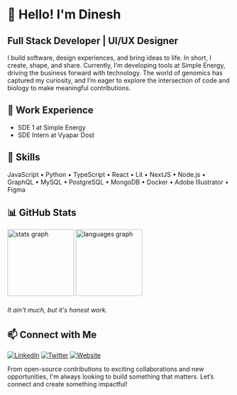 # 👋 Hello! I'm Dinesh

## Full Stack Developer | UI/UX Designer

I build software, design experiences, and bring ideas to life. In short, I create, shape, and share. Currently, I’m developing tools at Simple Energy, driving the business forward with technology. The world of genomics has captured my curiosity, and I’m eager to explore the intersection of code and biology to make meaningful contributions.  



## 💼 Work Experience
- SDE 1 at Simple Energy  
- SDE Intern at Vyapar Dost  


## 🚀 Skills
JavaScript • Python • TypeScript • React • Lit • NextJS • Node.js • GraphQL • MySQL • PostgreSQL • MongoDB • Docker • Adobe Illustrator • Figma  


## 📊 GitHub Stats
<div align="left">
  <img src="https://github-readme-stats.vercel.app/api?username=heisdinesh&hide_title=false&hide_rank=false&show_icons=true&include_all_commits=true&count_private=true&disable_animations=false&theme=dracula&locale=en&hide_border=false&order=1" height="150" alt="stats graph"  />
  <img src="https://github-readme-stats.vercel.app/api/top-langs?username=heisdinesh&locale=en&hide_title=false&layout=compact&card_width=320&langs_count=5&theme=dracula&hide_border=false&order=2" height="150" alt="languages graph"  />
</div>

###### It ain't much, but it's honest work.

## 📫 Connect with Me  
[![LinkedIn](https://img.shields.io/badge/-LinkedIn-0A66C2?style=flat&logo=linkedin&logoColor=white)](https://www.linkedin.com/in/heisdinesh) 
[![Twitter](https://img.shields.io/badge/-Twitter-1DA1F2?style=flat&logo=twitter&logoColor=white)](https://twitter.com/heisdinesh) 
[![Website](https://img.shields.io/badge/-Portfolio-FF5722?style=flat&logo=google-chrome&logoColor=white)]([https://your-website.com](https://portfoliov2-delta-ashen.vercel.app/))  

From open-source contributions to exciting collaborations and new opportunities, I'm always looking to build something that matters. Let’s connect and create something impactful!
